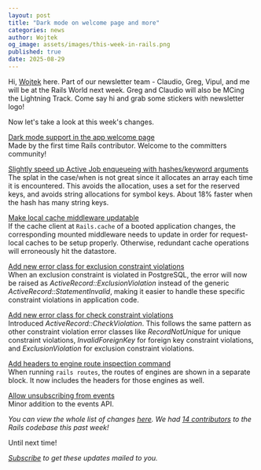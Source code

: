 ```yaml
---
layout: post
title: "Dark mode on welcome page and more"
categories: news
author: Wojtek
og_image: assets/images/this-week-in-rails.png
published: true
date: 2025-08-29
---
```



Hi, [Wojtek](https://x.com/morgoth85) here. Part of our newsletter team - Claudio, Greg, Vipul, and me will be at the Rails World next week. Greg and Claudio will also be MCing the Lightning Track. Come say hi and grab some stickers with newsletter logo!

Now let's take a look at this week's changes.

[Dark mode support in the app welcome page](https://github.com/rails/rails/pull/55538)  
Made by the first time Rails contributor.
Welcome to the committers community!

[Slightly speed up Active Job enqueueing with hashes/keyword arguments](https://github.com/rails/rails/pull/55544)  
The splat in the case/when is not great since it allocates an array each time it is encountered.
This avoids the allocation, uses a set for the reserved keys, and avoids string allocations for symbol keys.
About 18% faster when the hash has many string keys.

[Make local cache middleware updatable](https://github.com/rails/rails/pull/55553)  
If the cache client at `Rails.cache` of a booted application changes, the corresponding mounted middleware needs to update in order for request-local caches to be setup properly. Otherwise, redundant cache operations will erroneously hit the datastore.
  
[Add new error class for exclusion constraint violations](https://github.com/rails/rails/pull/55545)  
When an exclusion constraint is violated in PostgreSQL, the error will now be raised as *ActiveRecord::ExclusionViolation* instead of the generic *ActiveRecord::StatementInvalid*, making it easier to handle these specific constraint violations in application code.
  
[Add new error class for check constraint violations](https://github.com/rails/rails/pull/55551)  
Introduced *ActiveRecord::CheckViolation*. This follows the same pattern as other constraint violation error classes like *RecordNotUnique* for unique constraint violations, *InvalidForeignKey* for foreign key constraint violations, and *ExclusionViolation* for exclusion constraint violations.

[Add headers to engine route inspection command](https://github.com/rails/rails/pull/55550)  
When running `rails routes`, the routes of engines are shown in a separate block. It now includes the headers for those engines as well.

[Allow unsubscribing from events](https://github.com/rails/rails/pull/55487)  
Minor addition to the events API.

_You can view the whole list of changes [here](https://github.com/rails/rails/compare/@%7B2025-08-23%7D...main@%7B2025-08-29%7D)._
_We had [14 contributors](https://contributors.rubyonrails.org/contributors/in-time-window/20250823-20250829) to the Rails codebase this past week!_

Until next time!

_[Subscribe](https://world.hey.com/this.week.in.rails) to get these updates mailed to you._
